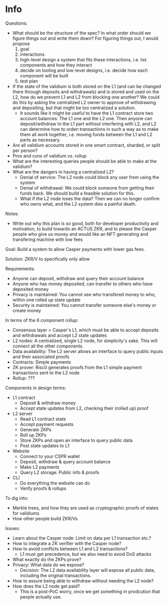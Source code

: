 # Info

Questions:
- What should be the structure of the spec? In what order should we figure
  things out and write them down? For figuring things out, I would propose
  1. goal
  2. interactions
  3. high-level design a system that fits these interactions, i.e. list
  components and how they interact
  4. decide on tooling and low-level designs, i.e. decide how each component
  will be built
  5. test plan
- If the state of the validium is both stored on the L1 (and can be changed
  there through deposits and withdrawals) and is stored and used on the L2, how
  do we prevent L1 and L2 from blocking one another? We could do this by asking
  the centralized L2 owner to approve of withdrawing and depositing, but that
  might be too centralized a solution.
  * It sounds like it might be useful to have the L1 contract store two account
    balances: The L1 one and the L2 one. Then anyone can deposit/withdraw to the
    L1 part without interfering with L2, and L2 can determine how to orden
    transactions in such a way as to make them all work together, i.e. moving
    funds between the L1 and L2 parts as necessary.
- Are all validium accounts stored in one smart contract, sharded, or split per
  person?
- Pros and cons of validium vs. rollup
- What are the interesting queries people should be able to make at the
  validium?
- What are the dangers in having a centralized L2?
  * Denial of service: The L2 node could block any user from using the system
  * Denial of withdrawal: We could block someone from getting their funds back.
    We should build a feasible solution for this.
  * What if the L2 node loses the data? Then we can no longer confirm who owns
    what, and the L2 system dies a painful death.

Notes:
- Write out why this plan is so good, both for developer productivity and
  motivation, to build towards an ACTUS ZKR, and to please the Casper people who
  give us money and would like an NFT generating and transfering machine with
  low fees

Goal: Build a system to allow Casper payments with lower gas fees.

Solution: ZKR/V to specifically only allow 

Requirements:
- Anyone can deposit, withdraw and query their account balance
- Anyone who has money deposited, can transfer to others who have deposited
  money
- Privacy is maintained: You cannot see who transfered money to who, within one
  rolled up state update
- Security is maintained: You cannot transfer someone else's money or create
  money

In terms of the 6 component rollup:
- Consensus layer = Casper's L1, which must be able to accept deposits and
  withdrawals and accept L2 state updates
- L2 nodes: A centralized, single L2 node, for simplicity's sake. This will
  connect all the other components.
- Data availability: The L2 server allows an interface to query public inputs
  and their associated proofs
- Contracts: Simple payments
- ZK prover: Risc0 generates proofs from the L1 simple payment transactions sent
  to the L2 node
- Rollup: ???

Components in design terms:
- L1 contract
  * Deposit & withdraw money
  * Accept state updates from L2, checking their (rolled up) proof
- L2 server
  * Read L1 contract state
  * Accept payment requests
  * Generate ZKPs
  * Roll up ZKPs
  * Store ZKPs and open an interface to query public data
  * Post state updates to L1
- Website
  * Connect to your CSPR wallet
  * Deposit, withdraw & query account balance
  * Make L2 payments
  * Query L2 storage: Public info & proofs
- CLI
  * Do everything the website can do
  * Verify proofs & rollups

To dig into:
- Merkle trees, and how they are used as cryptographic proofs of states for
  validiums
- How other people build ZKR/Vs

Issues:
- Learn about the Casper node: Limit on data per L1 transaction etc.?
- How to integrate a ZK verifier with the Casper node?
- How to avoid conflicts between L1 and L2 transactions?
  * L1 must get precedence, but we also need to avoid DoS attacks
- What exactly do the ZKPs prove?
- Privacy: What data do we expose?
  * Decision: The L2 data availability layer will expose all public data,
    including the original transactions.
- How to assure being able to withdraw without needing the L2 node?
- How does the L2 node get paid?
  * This is a post-PoC worry, once we get something in prodcution that people
    actually use.



